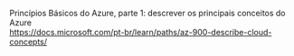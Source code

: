 Princípios Básicos do Azure, parte 1: descrever os principais conceitos do Azure  
https://docs.microsoft.com/pt-br/learn/paths/az-900-describe-cloud-concepts/